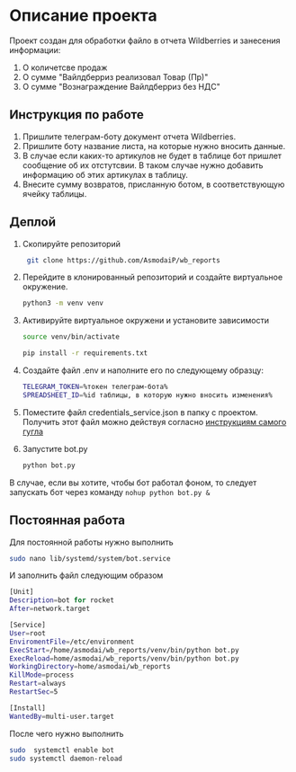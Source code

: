 # Описание проекта

Проект создан для обработки файло в отчета Wildberries и занесения информации:

1. О количетсве продаж
2. О сумме "Вайлдберриз реализовал Товар (Пр)"
3. О сумме "Вознаграждение Вайлдберриз без НДС"

## Инструкция по работе

1. Пришлите телеграм-боту документ отчета Wildberries.
2. Пришлите боту название листа, на которые нужно вносить данные.
3. В случае если каких-то артикулов не будет в таблице бот пришлет сообщение об их отстутсвии. В таком случае нужно добавить информацию об этих артикулах в таблицу.
4. Внесите сумму возвратов, присланную ботом, в соответствующую ячейку таблицы.

## Деплой

1. Скопируйте репозиторий

   ```bash
    git clone https://github.com/AsmodaiP/wb_reports
   ```

2. Перейдите в клонированный репозиторий  и создайте виртуальное окружение.

    ```bash
    python3 -m venv venv
    ```

3. Активируйте виртуальное окружени и установите зависимости

    ```bash
    source venv/bin/activate
    ```

    ```bash
    pip install -r requirements.txt
    ```

4. Создайте файл .env и наполните его по следующему образцу:

    ```bash
    TELEGRAM_TOKEN=%токен телеграм-бота%
    SPREADSHEET_ID=%id таблицы, в которую нужно вносить изменения%
    ```

5. Поместите файл credentials_service.json в папку с проектом. Получить этот файл можно действуя согласно [инструкциям самого гугла](https://developers.google.com/workspace/guides/create-credentials)

6. Запустите bot.py

    ```bash
    python bot.py
    ```

В случае, если вы хотите, чтобы бот работал фоном, то следует запускать бот через команду ```nohup python bot.py &```

## Постоянная работа
Для постоянной работы нужно выполнить

```bash
sudo nano lib/systemd/system/bot.service
```

И заполнить файл  следующим образом

```bash
[Unit]
Description=bot for rocket
After=network.target

[Service]
User=root
EnviromentFile=/etc/environment
ExecStart=/home/asmodai/wb_reports/venv/bin/python bot.py 
ExecReload=home/asmodai/wb_reports/venv/bin/python bot.py 
WorkingDirectory=home/asmodai/wb_reports
KillMode=process
Restart=always
RestartSec=5

[Install]
WantedBy=multi-user.target

```

После чего нужно выполнить

```bash
sudo  systemctl enable bot
sudo systemctl daemon-reload
```
